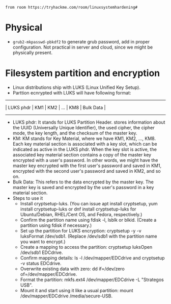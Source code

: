 `from room https://tryhackme.com/room/linuxsystemhardening#`
# Physical
- `grub2-mkpasswd-pbkdf2` to generate grub password, add in proper configuration. Not practical in server and cloud, since we might be physically present.

# Filesystem partition and encryption
- Linux distributions ship with LUKS (Linux Unified Key Setup).
- Parttion ecnrypted with LUKS will have following format:
________________________________________________
| LUKS phdr | KM1 | KM2 | ... | KM8 | Bulk Data |
________________________________________________
- LUKS phdr: It stands for LUKS Partition Header. stores information about the UUID (Universally Unique Identifier), the used cipher, the cipher mode, the key length, and the checksum of the master key.
- KM: KM stands for Key Material, where we have KM1, KM2, …, KM8. Each key material section is associated with a key slot, which can be indicated as active in the LUKS phdr. When the key slot is active, the associated key material section contains a copy of the master key encrypted with a user's password. In other words, we might have the master key encrypted with the first user's password and saved in KM1, encrypted with the second user's password and saved in KM2, and so on.
- Bulk Data: This refers to the data encrypted by the master key. The master key is saved and encrypted by the user's password in a key material section.
- Steps to use it
  - Install cryptsetup-luks. (You can issue apt install cryptsetup, yum install cryptsetup-luks or dnf install cryptsetup-luks for Ubuntu/Debian, RHEL/Cent OS, and Fedora, respectively.)
  - Confirm the partition name using fdisk -l, lsblk or blkid. (Create a partition using fdisk if necessary.)
  - Set up the partition for LUKS encryption: cryptsetup -y -v luksFormat /dev/sdb1. (Replace /dev/sdb1 with the partition name you want to encrypt.)
  - Create a mapping to access the partition: cryptsetup luksOpen /dev/sdb1 EDCdrive.
  - Confirm mapping details: ls -l /dev/mapper/EDCdrive and cryptsetup -v status EDCdrive.
  - Overwrite existing data with zero: dd if=/dev/zero of=/dev/mapper/EDCdrive.
  - Format the partition: mkfs.ext4 /dev/mapper/EDCdrive -L "Strategos USB".
  - Mount it and start using it like a usual partition: mount /dev/mapper/EDCdrive /media/secure-USB.

